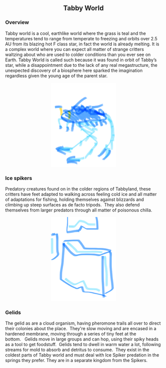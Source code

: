 <h2 align="center">Tabby World
</h2>

### Overview

Tabby world is a cool, earthlike world where the grass is teal and the temperatures tend to range from temperate to freezing and orbits over 2.5 AU from its blazing hot F class star, in fact the world is already melting.  It is a complex world where you can expect all matter of strange critters waltzing about who are used to colder conditions than you ever see on Earth.  Tabby World is called such because it was found in orbit of Tabby’s star, while a disappointment due to the lack of any real megastructure, the unexpected discovery of a biosphere here sparked the imagination regardless given the young age of the parent star.

<p align="center">
<img src="https://github.com/Insculpo/Sandbox_Galaxy/blob/Galactic/Stellar_Abyss_Setting_Bible/Photo_Directory/Ice_Spiker.png" width="210" height="270">
</p>

### Ice spikers

Predatory creatures found on in the colder regions of Tabbyland, these critters have feet adapted to walking across feeling cold ice and all matter of adaptations for fishing, holding themselves against blizzards and climbing up steep surfaces as de facto tripods.  They also defend themselves from larger predators through all matter of poisonous chilla.

<p align="center">
<img src="https://github.com/Insculpo/Sandbox_Galaxy/blob/Galactic/Stellar_Abyss_Setting_Bible/Photo_Directory/Gelid.png" width="210" height="270">
</p>

### Gelids

The gelid as are a cloud organism, having pheromone trails all over to direct their colonies about the place.  They're slow moving and are encased in a hardened membrane, moving through a series of tiny feet at the bottom.   Gelids move in large groups and can hop, using their spiky heads as a tool to get foodstuff.  Gelids tend to dwell in warm water a lot, following streams for mold to absorb and detritus to consume.  They exist in the coldest parts of Tabby world and must deal with Ice Spiker predation in the springs they prefer.  They are in a separate kingdom from the Spikers.
